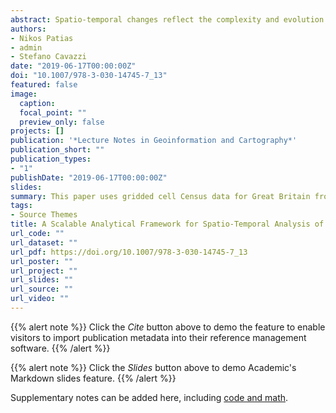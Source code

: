 ```yaml
---
abstract: Spatio-temporal changes reflect the complexity and evolution of demographic and socio-economic processes. Changes in the spatial distribution of population and consumer demand at urban and rural areas are expected to trigger changes in future housing and infrastructure needs. This paper presents a scalable analytical framework for understanding spatio-temporal population change, using a sequence analysis approach. This paper uses gridded cell Census data for Great Britain from 1971 to 2011 with 10-year intervals, creating neighborhood typologies for each Census year. These typologies are then used to analyze transitions of grid cells between different types of neighborhoods and define representative trajectories of neighborhood change. The results reveal seven prevalent trajectories of neighborhood change across Great Britain, identifying neighborhoods which have experienced stable, upward and downward pathways through the national socioeconomic hierarchy over the last four decades.
authors:
- Nikos Patias
- admin
- Stefano Cavazzi
date: "2019-06-17T00:00:00Z"
doi: "10.1007/978-3-030-14745-7_13"
featured: false
image:
  caption: 
  focal_point: ""
  preview_only: false
projects: []
publication: '*Lecture Notes in Geoinformation and Cartography*'
publication_short: ""
publication_types:
- "1"
publishDate: "2019-06-17T00:00:00Z"
slides: 
summary: This paper uses gridded cell Census data for Great Britain from 1971 to 2011 with 10-year intervals, creating neighborhood typologies for each Census year.
tags:
- Source Themes
title: A Scalable Analytical Framework for Spatio-Temporal Analysis of Neighborhood Change A Sequence Analysis Approach
url_code: ""
url_dataset: ""
url_pdf: https://doi.org/10.1007/978-3-030-14745-7_13
url_poster: ""
url_project: ""
url_slides: ""
url_source: ""
url_video: ""
---
```


{{% alert note %}}
Click the *Cite* button above to demo the feature to enable visitors to import publication metadata into their reference management software.
{{% /alert %}}

{{% alert note %}}
Click the *Slides* button above to demo Academic's Markdown slides feature.
{{% /alert %}}

Supplementary notes can be added here, including [code and math](https://sourcethemes.com/academic/docs/writing-markdown-latex/).
